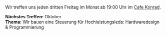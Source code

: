 Wir treffen uns jeden dritten Freitag im Monat ab 19:00 Uhr im
[Cafe Konrad]( https://www.openstreetmap.org/search?query=cafe%20konrad%20hannover#map=19/52.37246/9.73353 ).

<div class="box" markdown="1">
<strong>Nächstes Treffen:</strong> Oktober
<br/>
<strong>Thema:</strong> Wir bauen eine Steuerung für Hochleistungsleds: Hardwaredesign & Programmierung
</div>
